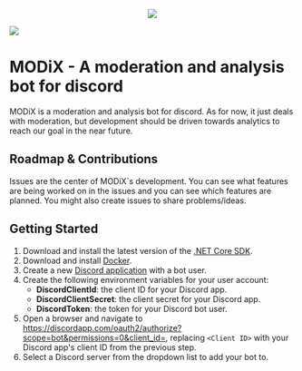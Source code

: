 <p align="center"><img src="https://imagr.eu/up/oGOcm_eJwFwdsNwyAMAMBdGACrNs8sU1GCSCQSI-yqH1V3793XvNcwmzlUp2wA-ymV125FeZXebGfuo5V5iq18QVEt9bjarQJI2VHCQC48yEXCDJgooHc5pJh9wOgJBnd-vj523t38_ggIIs0.png" /></p>

<a href="https://cisien.visualstudio.com/MODiX/_build/latest?definitionId=7"><img src="https://cisien.visualstudio.com/MODiX/_apis/build/status/MODiX-Docker container-CI?branchName=master"></a>

# MODiX - A moderation and analysis bot for discord

MODiX is a moderation and analysis bot for discord. As for now, it just deals with moderation, but development should be driven towards analytics to reach our goal in the near future.

## Roadmap & Contributions

Issues are the center of MODiX´s development. You can see what features are being worked on in the issues and you can see which features are planned. You might also create issues to share problems/ideas. 

## Getting Started

1. Download and install the latest version of the [.NET Core SDK](https://www.microsoft.com/net/download).
2. Download and install [Docker](https://www.docker.com/get-docker).
3. Create a new [Discord application](https://discordapp.com/developers/applications/me) with a bot user.
4. Create the following environment variables for your user account:
    - **DiscordClientId**: the client ID for your Discord app.
    - **DiscordClientSecret**: the client secret for your Discord app.
    - **DiscordToken**: the token for your Discord bot user.
5. Open a browser and navigate to https://discordapp.com/oauth2/authorize?scope=bot&permissions=0&client_id=<Client ID>, replacing `<Client ID>` with your Discord app's client ID from the previous step.
6. Select a Discord server from the dropdown list to add your bot to.
